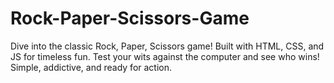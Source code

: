 # Rock-Paper-Scissors-Game
 Dive into the classic Rock, Paper, Scissors game! Built with HTML, CSS, and JS for timeless fun. Test your wits against the computer and see who wins! Simple, addictive, and ready for action.
